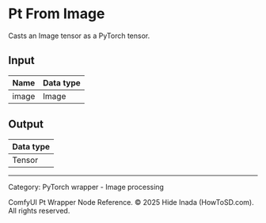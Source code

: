 # Pt From Image
Casts an Image tensor as a PyTorch tensor.

## Input
| Name | Data type |
|---|---|
| image | Image |

## Output
| Data type |
|---|
| Tensor |

<HR>
Category: PyTorch wrapper - Image processing

ComfyUI Pt Wrapper Node Reference. © 2025 Hide Inada (HowToSD.com). All rights reserved.
